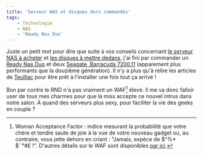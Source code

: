 ```yaml
---
title: 'Serveur NAS et disques durs commandés'
tags:
    - Technologie
    - NAS
    - 'Ready Nas Duo'
---
```


Juste un petit mot pour dire que suite à vos conseils concernant
[le serveur NAS à acheter](/2009/02/quel-serveur-nas-pour-la-maison/) et
[les disques à mettre dedans](/2009/04/quel-disque-choisir/), j'ai fini par
commander un [Ready Nas Duo](http://www.ldlc.com/fiche/PB00077547.html) et deux
[Seagate  Barracuda 7200.11](http://www.ldlc.com/fiche/PB00082857.html)
(apparement plus performants que la douzième génération). Il n'y a plus qu'à
relire les articles de [Teulliac](http://www.teulliac.com/search/ReadyNas) pour
être prêt à l'installer une fois tout ça arrivé&nbsp;!

Bon par contre le RND n'a pas vraiment un WAF[^waf] élevé. Il me va donc falloir
user de tous mes charmes pour que la miss accepte ce nouvel intrus dans notre
salon. À quand des serveurs plus sexy, pour faciliter la vie des geeks en
couple&nbsp;?

[^waf]:

    Woman Acceptance Factor : indice mesurant la probabilité que votre chère et
    tendre saute de joie à la vue de votre nouveau gadget ou, au contraire, vous
    jette dehors en criant&nbsp;: "Jamais, expèce de $^%\* $¨°#£&nbsp;!".
    D'autres détails sur le WAF sont disponibles
    [par ici](http://www.lesgeeks.net/article-engeeklopedie/waf.html).</span>
